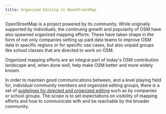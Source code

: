 ```yaml
---
title: Organized Editing in OpenStreetMap
---
```


OpenStreetMap is a project powered by its community. While originally supported by individuals, the continuing growth and popularity of OSM have also spawned organized mapping efforts. These have taken shape in the form of not only companies setting up paid data teams to improve OSM data in specific regions or for specific use cases, but also unpaid groups like school classes that are directed to work on OSM.

Organized mapping efforts are an integral part of today's OSM contribution landscape and, when done well, help make OSM better and more widely known.

In order to maintain good communications between, and a level playing field for, individual community members and organized editing groups, there is a set of [guidelines for directed and organized editing](https://wiki.openstreetmap.org/wiki/Organised_Editing_Guidelines) such as by companies or school groups. The scope is to set expectations on visibility of mapping efforts and how to communicate with and be reachable by the broader community.
